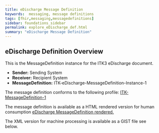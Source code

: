 ```yaml
---
title: eDischarge Message Definition
keywords:  messaging, message definitions
tags: [fhir,messaging,messagedefinitions]
sidebar: foundations_sidebar
permalink: explore_eDischarge_def.html
summary: "eDischarge Message Definition"
---
```




## eDischarge Definition Overview ##

This is the MessageDefinition instance for the ITK3 eDischarge document.

- **Sender:**  Sending System
- **Receiver:** Recipient System
- **MessageDefinition:** ITK-eDischarge-MessageDefinition-Instance-1

The message definition conforms to the following profile: [ITK-MessageDefinition-1](https://fhir.nhs.uk/STU3/StructureDefinition/ITK-MessageDefinition-1)

The message definition is available as a HTML rendered version for human consumption [eDischarge MessageDefinition rendered.](https://fhir.nhs.uk/STU3/MessageDefinition/ITK-eDischarge-MessageDefinition-1) 

The XML version for machine processing is available as a GIST file see below.

<script src="https://gist.github.com/IOPS-DEV/6258037b316797361f1f0fc76c5a42cc.js"></script>











